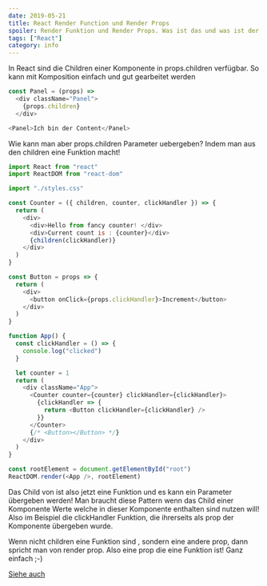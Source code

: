 ```yaml
---
date: 2019-05-21
title: React Render Function und Render Props
spoiler: Render Funktion und Render Props. Was ist das und was ist der Unterschied
tags: ["React"]
category: info
---
```


In React sind die Children einer Komponente in props.children verfügbar. So kann mit Komposition einfach und gut gearbeitet werden

```javascript
const Panel = (props) =>
  <div className="Panel">
    {props.children}
  </div>

<Panel>Ich bin der Content</Panel>
```

Wie kann man aber props.children Parameter uebergeben? Indem man aus den children eine Funktion macht!

```javascript
import React from "react"
import ReactDOM from "react-dom"

import "./styles.css"

const Counter = ({ children, counter, clickHandler }) => {
  return (
    <div>
      <div>Hello from fancy counter! </div>
      <div>Current count is : {counter}</div>
      {children(clickHandler)}
    </div>
  )
}

const Button = props => {
  return (
    <div>
      <button onClick={props.clickHandler}>Increment</button>
    </div>
  )
}

function App() {
  const clickHandler = () => {
    console.log("clicked")
  }

  let counter = 1
  return (
    <div className="App">
      <Counter counter={counter} clickHandler={clickHandler}>
        {clickHandler => {
          return <Button clickHandler={clickHandler} />
        }}
      </Counter>
      {/* <Button></Button> */}
    </div>
  )
}

const rootElement = document.getElementById("root")
ReactDOM.render(<App />, rootElement)
```

Das Child von <Counter> ist also jetzt eine Funktion und es kann ein Parameter übergeben werden! Man braucht diese Pattern wenn das Child einer Komponente Werte welche in dieser Komponente enthalten sind nutzen will! Also im Beispiel die clickHandler Funktion, die ihrerseits als prop der <Counter> Komponente übergeben wurde.

Wenn nicht children eine Funktion sind , sondern eine andere prop, dann spricht man von render prop. Also eine prop die eine Funktion ist! Ganz einfach ;-)

[Siehe auch](https://frontarm.com/james-k-nelson/passing-data-props-children/)
